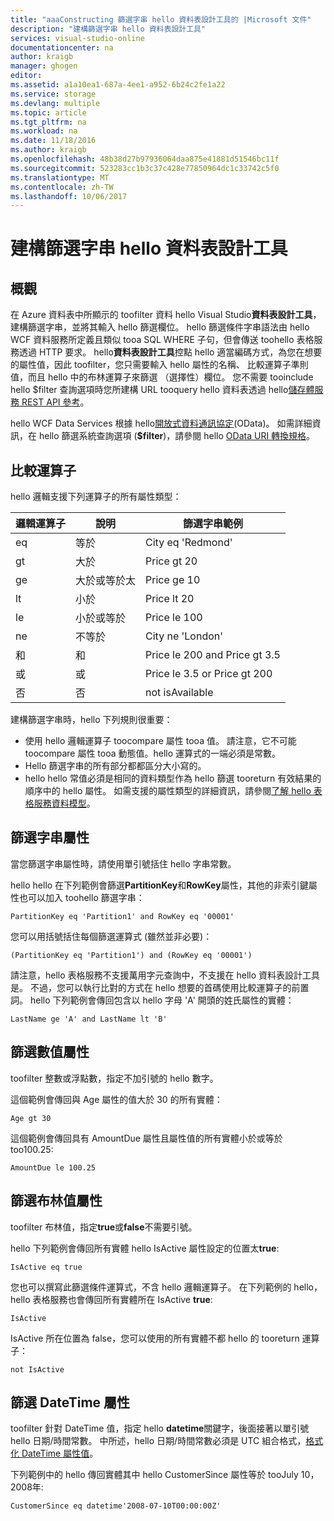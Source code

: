 ```yaml
---
title: "aaaConstructing 篩選字串 hello 資料表設計工具的 |Microsoft 文件"
description: "建構篩選字串 hello 資料表設計工具"
services: visual-studio-online
documentationcenter: na
author: kraigb
manager: ghogen
editor: 
ms.assetid: a1a10ea1-687a-4ee1-a952-6b24c2fe1a22
ms.service: storage
ms.devlang: multiple
ms.topic: article
ms.tgt_pltfrm: na
ms.workload: na
ms.date: 11/18/2016
ms.author: kraigb
ms.openlocfilehash: 48b38d27b97936064daa875e41881d51546bc11f
ms.sourcegitcommit: 523283cc1b3c37c428e77850964dc1c33742c5f0
ms.translationtype: MT
ms.contentlocale: zh-TW
ms.lasthandoff: 10/06/2017
---
```

# <a name="constructing-filter-strings-for-hello-table-designer"></a>建構篩選字串 hello 資料表設計工具
## <a name="overview"></a>概觀
在 Azure 資料表中所顯示的 toofilter 資料 hello Visual Studio**資料表設計工具**，建構篩選字串，並將其輸入 hello 篩選欄位。 hello 篩選條件字串語法由 hello WCF 資料服務所定義且類似 tooa SQL WHERE 子句，但會傳送 toohello 表格服務透過 HTTP 要求。 hello**資料表設計工具**控點 hello 適當編碼方式，為您在想要的屬性值，因此 toofilter，您只需要輸入 hello 屬性的名稱、 比較運算子準則值，而且 hello 中的布林運算子來篩選 （選擇性）欄位。 您不需要 tooinclude hello $filter 查詢選項時您所建構 URL tooquery hello 資料表透過 hello[儲存體服務 REST API 參考](http://go.microsoft.com/fwlink/p/?LinkId=400447)。

hello WCF Data Services 根據 hello[開放式資料通訊協定](http://go.microsoft.com/fwlink/p/?LinkId=214805)(OData)。 如需詳細資訊，在 hello 篩選系統查詢選項 (**$filter**)，請參閱 hello [OData URI 轉換規格](http://go.microsoft.com/fwlink/p/?LinkId=214806)。

## <a name="comparison-operators"></a>比較運算子
hello 邏輯支援下列運算子的所有屬性類型：

| 邏輯運算子 | 說明 | 篩選字串範例 |
| --- | --- | --- |
| eq |等於 |City eq 'Redmond' |
| gt |大於 |Price gt 20 |
| ge |大於或等於太|Price ge 10 |
| lt |小於 |Price lt 20 |
| le |小於或等於 |Price le 100 |
| ne |不等於 |City ne 'London' |
| 和 |和 |Price le 200 and Price gt 3.5 |
| 或 |或 |Price le 3.5 or Price gt 200 |
| 否 |否 |not isAvailable |

建構篩選字串時，hello 下列規則很重要：

* 使用 hello 邏輯運算子 toocompare 屬性 tooa 值。 請注意，它不可能 toocompare 屬性 tooa 動態值。hello 運算式的一端必須是常數。
* Hello 篩選字串的所有部分都都區分大小寫的。
* hello hello 常值必須是相同的資料類型作為 hello 篩選 tooreturn 有效結果的順序中的 hello 屬性。 如需支援的屬性類型的詳細資訊，請參閱[了解 hello 表格服務資料模型](http://go.microsoft.com/fwlink/p/?LinkId=400448)。

## <a name="filtering-on-string-properties"></a>篩選字串屬性
當您篩選字串屬性時，請使用單引號括住 hello 字串常數。

hello hello 在下列範例會篩選**PartitionKey**和**RowKey**屬性，其他的非索引鍵屬性也可以加入 toohello 篩選字串：

    PartitionKey eq 'Partition1' and RowKey eq '00001'

您可以用括號括住每個篩選運算式 (雖然並非必要)：

    (PartitionKey eq 'Partition1') and (RowKey eq '00001')

請注意，hello 表格服務不支援萬用字元查詢中，不支援在 hello 資料表設計工具是。 不過，您可以執行比對的方式在 hello 想要的首碼使用比較運算子的前置詞。 hello 下列範例會傳回包含以 hello 字母 'A' 開頭的姓氏屬性的實體：

    LastName ge 'A' and LastName lt 'B'

## <a name="filtering-on-numeric-properties"></a>篩選數值屬性
toofilter 整數或浮點數，指定不加引號的 hello 數字。

這個範例會傳回與 Age 屬性的值大於 30 的所有實體：

    Age gt 30

這個範例會傳回具有 AmountDue 屬性且屬性值的所有實體小於或等於 too100.25:

    AmountDue le 100.25

## <a name="filtering-on-boolean-properties"></a>篩選布林值屬性
toofilter 布林值，指定**true**或**false**不需要引號。

hello 下列範例會傳回所有實體 hello IsActive 屬性設定的位置太**true**:

    IsActive eq true

您也可以撰寫此篩選條件運算式，不含 hello 邏輯運算子。 在下列範例的 hello，hello 表格服務也會傳回所有實體所在 IsActive **true**:

    IsActive

IsActive 所在位置為 false，您可以使用的所有實體不都 hello 的 tooreturn 運算子：

    not IsActive

## <a name="filtering-on-datetime-properties"></a>篩選 DateTime 屬性
toofilter 針對 DateTime 值，指定 hello **datetime**關鍵字，後面接著以單引號 hello 日期/時間常數。 中所述，hello 日期/時間常數必須是 UTC 組合格式，[格式化 DateTime 屬性值](http://go.microsoft.com/fwlink/p/?LinkId=400449)。

下列範例中的 hello 傳回實體其中 hello CustomerSince 屬性等於 tooJuly 10，2008年:

    CustomerSince eq datetime'2008-07-10T00:00:00Z'
